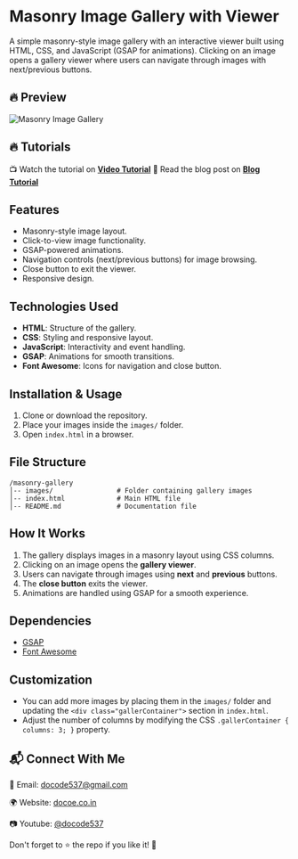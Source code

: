 # Masonry Image Gallery with Viewer

A simple masonry-style image gallery with an interactive viewer built using HTML, CSS, and JavaScript (GSAP for animations). Clicking on an image opens a gallery viewer where users can navigate through images with next/previous buttons.

## 🔥 Preview
![Masonry Image Gallery](demo.gif)

## 🔥 Tutorials
📺 Watch the tutorial on **[Video Tutorial](#)**
📖 Read the blog post on **[Blog Tutorial](#)**

## Features
- Masonry-style image layout.
- Click-to-view image functionality.
- GSAP-powered animations.
- Navigation controls (next/previous buttons) for image browsing.
- Close button to exit the viewer.
- Responsive design.

## Technologies Used
- **HTML**: Structure of the gallery.
- **CSS**: Styling and responsive layout.
- **JavaScript**: Interactivity and event handling.
- **GSAP**: Animations for smooth transitions.
- **Font Awesome**: Icons for navigation and close button.

## Installation & Usage
1. Clone or download the repository.
2. Place your images inside the `images/` folder.
3. Open `index.html` in a browser.

## File Structure
```
/masonry-gallery
│-- images/                # Folder containing gallery images
│-- index.html             # Main HTML file
│-- README.md              # Documentation file
```

## How It Works
1. The gallery displays images in a masonry layout using CSS columns.
2. Clicking on an image opens the **gallery viewer**.
3. Users can navigate through images using **next** and **previous** buttons.
4. The **close button** exits the viewer.
5. Animations are handled using GSAP for a smooth experience.

## Dependencies
- [GSAP](https://cdnjs.cloudflare.com/ajax/libs/gsap/3.12.5/gsap.min.js)
- [Font Awesome](https://cdnjs.cloudflare.com/ajax/libs/font-awesome/6.7.2/css/all.min.css)

## Customization
- You can add more images by placing them in the `images/` folder and updating the `<div class="gallerContainer">` section in `index.html`.
- Adjust the number of columns by modifying the CSS `.gallerContainer { columns: 3; }` property.
## 📬 Connect With Me

📧 Email: docode537@gmail.com

🌍 Website: [docoe.co.in](https://docode.co.in/)

📷 Youtube: [@docode537](https://www.youtube.com/@docode537)

Don't forget to ⭐ the repo if you like it! 🚀

